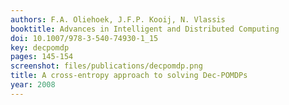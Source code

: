 ```yaml
---
authors: F.A. Oliehoek, J.F.P. Kooij, N. Vlassis
booktitle: Advances in Intelligent and Distributed Computing
doi: 10.1007/978-3-540-74930-1_15
key: decpomdp
pages: 145-154
screenshot: files/publications/decpomdp.png
title: A cross-entropy approach to solving Dec-POMDPs
year: 2008
---
```


